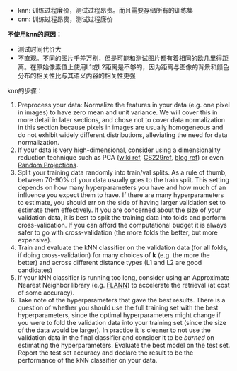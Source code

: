 - knn: 训练过程廉价，测试过程昂贵。而且需要存储所有的训练集
- cnn: 训练过程昂贵，测试过程廉价

**不使用knn的原因：**

- 测试时间代价大
- 不直观。不同的图片千差万别，但是可能和测试图片都有着相同的欧几里得距离。在原始像素值上使用L1或L2距离是不够的，因为距离与图像的背景和颜色分布的相关性比与其语义内容的相关性更强

knn的步骤：

1.  Preprocess your data: Normalize the features in your data (e.g. one pixel in images) to have zero mean and unit variance. We will cover this in more detail in later sections, and chose not to cover data normalization in this section because pixels in images are usually homogeneous and do not exhibit widely different distributions, alleviating the need for data normalization.
2.  If your data is very high-dimensional, consider using a dimensionality reduction technique such as PCA ([wiki ref](http://en.wikipedia.org/wiki/Principal_component_analysis),  [CS229ref](http://cs229.stanford.edu/notes/cs229-notes10.pdf),  [blog ref](http://www.bigdataexaminer.com/understanding-dimensionality-reduction-principal-component-analysis-and-singular-value-decomposition/)) or even  [Random Projections](http://scikit-learn.org/stable/modules/random_projection.html).
3.  Split your training data randomly into train/val splits. As a rule of thumb, between 70-90% of your data usually goes to the train split. This setting depends on how many hyperparameters you have and how much of an influence you expect them to have. If there are many hyperparameters to estimate, you should err on the side of having larger validation set to estimate them effectively. If you are concerned about the size of your validation data, it is best to split the training data into folds and perform cross-validation. If you can afford the computational budget it is always safer to go with cross-validation (the more folds the better, but more expensive).
4.  Train and evaluate the kNN classifier on the validation data (for all folds, if doing cross-validation) for many choices of  **k**  (e.g. the more the better) and across different distance types (L1 and L2 are good candidates)
5.  If your kNN classifier is running too long, consider using an Approximate Nearest Neighbor library (e.g.  [FLANN](http://www.cs.ubc.ca/research/flann/)) to accelerate the retrieval (at cost of some accuracy).
6.  Take note of the hyperparameters that gave the best results. There is a question of whether you should use the full training set with the best hyperparameters, since the optimal hyperparameters might change if you were to fold the validation data into your training set (since the size of the data would be larger). In practice it is cleaner to not use the validation data in the final classifier and consider it to be  _burned_  on estimating the hyperparameters. Evaluate the best model on the test set. Report the test set accuracy and declare the result to be the performance of the kNN classifier on your data.
<!--stackedit_data:
eyJoaXN0b3J5IjpbLTEzNjc0Nzg2ODQsLTE0MTAwOTE1MTMsLT
U3OTcyNzc5NSwtMjA5NTEzOTYzNiw5MDU2MjIzNCw1MDk5NzY3
OSwxMDI4MTI4MTI2LDI5NjE0NTcxNywtMTA5MjMzNjg1NSw4Mz
kzOTY2ODZdfQ==
-->